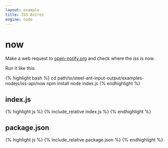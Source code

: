 ```yaml
---
layout: example
title: ISS Astros
engine: node
---
```


now
===

Make a web request to [open-notify.org](http://open-notify.org/) and check where the iss is now.

Run it like this:

{% highlight bash %}
cd path/to/steel-ant-input-output/examples-nodejs/iss-api/now
npm install
node index.js
{% endhighlight %}


## index.js  

{% highlight js %}
{% include_relative index.js %}
{% endhighlight %}

## package.json  

{% highlight js %}
{% include_relative package.json %}
{% endhighlight %}